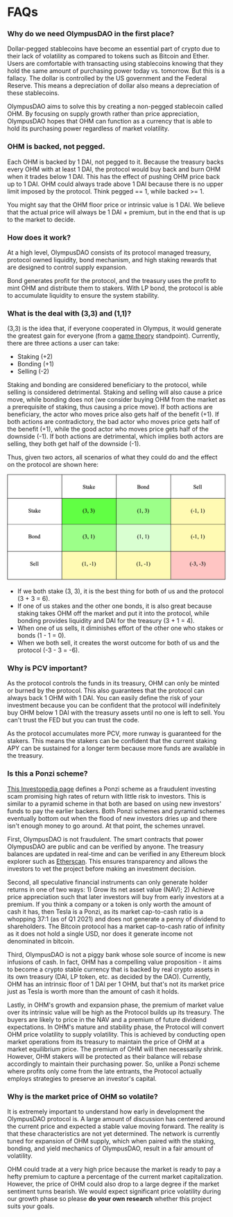 # FAQs

### Why do we need OlympusDAO in the first place?

Dollar-pegged stablecoins have become an essential part of crypto due to their lack of volatility as compared to tokens such as Bitcoin and Ether. Users are comfortable with transacting using stablecoins knowing that they hold the same amount of purchasing power today vs. tomorrow. But this is a fallacy. The dollar is controlled by the US government and the Federal Reserve. This means a depreciation of dollar also means a depreciation of these stablecoins.

OlympusDAO aims to solve this by creating a non-pegged stablecoin called OHM. By focusing on supply growth rather than price appreciation, OlympusDAO hopes that OHM can function as a currency that is able to hold its purchasing power regardless of market volatility.

### OHM is backed, not pegged.

Each OHM is backed by 1 DAI, not pegged to it. Because the treasury backs every OHM with at least 1 DAI, the protocol would buy back and burn OHM when it trades below 1 DAI. This has the effect of pushing OHM price back up to 1 DAI. OHM could always trade above 1 DAI because there is no upper limit imposed by the protocol. Think pegged == 1, while backed >= 1.

You might say that the OHM floor price or intrinsic value is 1 DAI. We believe that the actual price will always be 1 DAI + premium, but in the end that is up to the market to decide.

### How does it work?

At a high level, OlympusDAO consists of its protocol managed treasury, protocol owned liquidity, bond mechanism, and high staking rewards that are designed to control supply expansion.

Bond generates profit for the protocol, and the treasury uses the profit to mint OHM and distribute them to stakers. With LP bond, the protocol is able to accumulate liquidity to ensure the system stability.

### What is the deal with (3,3) and (1,1)?

(3,3) is the idea that, if everyone cooperated in Olympus, it would generate the greatest gain for everyone (from a [game theory](https://en.wikipedia.org/wiki/Game_theory) standpoint). Currently, there are three actions a user can take:

- Staking (+2)
- Bonding (+1)
- Selling (-2)

Staking and bonding are considered beneficiary to the protocol, while selling is considered detrimental. Staking and selling will also cause a price move, while bonding does not (we consider buying OHM from the market as a prerequisite of staking, thus causing a price move). If both actions are beneficiary, the actor who moves price also gets half of the benefit (+1). If both actions are contradictory, the bad actor who moves price gets half of the benefit (+1), while the good actor who moves price gets half of the downside (-1). If both actions are detrimental, which implies both actors are selling, they both get half of the downside (-1).

Thus, given two actors, all scenarios of what they could do and the effect on the protocol are shown here:

![](../.gitbook/assets/faqs/game_theory.png)

- If we both stake (3, 3), it is the best thing for both of us and the protocol (3 + 3 = 6).
- If one of us stakes and the other one bonds, it is also great because staking takes OHM off the market and put it into the protocol, while bonding provides liquidity and DAI for the treasury (3 + 1 = 4).
- When one of us sells, it diminishes effort of the other one who stakes or bonds (1 - 1 = 0).
- When we both sell, it creates the worst outcome for both of us and the protocol (-3 - 3 = -6).

### Why is PCV important?

As the protocol controls the funds in its treasury, OHM can only be minted or burned by the protocol. This also guarantees that the protocol can always back 1 OHM with 1 DAI. You can easily define the risk of your investment because you can be confident that the protocol will indefinitely buy OHM below 1 DAI with the treasury assets until no one is left to sell. You can't trust the FED but you can trust the code.

As the protocol accumulates more PCV, more runway is guaranteed for the stakers. This means the stakers can be confident that the current staking APY can be sustained for a longer term because more funds are available in the treasury. 

### Is this a Ponzi scheme?

[This Investopedia page](https://www.investopedia.com/terms/p/ponzischeme.asp) defines a Ponzi scheme as a fraudulent investing scam promising high rates of return with little risk to investors. This is similar to a pyramid scheme in that both are based on using new investors' funds to pay the earlier backers. Both Ponzi schemes and pyramid schemes eventually bottom out when the flood of new investors dries up and there isn't enough money to go around. At that point, the schemes unravel.

First, OlympusDAO is not fraudulent. The smart contracts that power OlympusDAO are public and can be verified by anyone. The treasury balances are updated in real-time and can be verified in any Ethereum block explorer such as [Etherscan](https://etherscan.io/address/0x886ce997aa9ee4f8c2282e182ab72a705762399d). This ensures transparency and allows the investors to vet the project before making an investment decision.

Second, all speculative financial instruments can only generate holder returns in one of two ways: 1) Grow its net asset value (NAV); 2) Achieve price appreciation such that later investors will buy from early investors at a premium. If you think a company or a token is only worth the amount of cash it has, then Tesla is a Ponzi, as its market cap-to-cash ratio is a whopping 37:1 (as of Q1 2021) and does not generate a penny of dividend to shareholders. The Bitcoin protocol has a market cap-to-cash ratio of infinity as it does not hold a single USD, nor does it generate income not denominated in bitcoin.

Third, OlympusDAO is not a piggy bank whose sole source of income is new infusions of cash. In fact, OHM has a compelling value proposition - it aims to become a crypto stable currency that is backed by real crypto assets in its own treasury (DAI, LP token, etc. as decided by the DAO). Currently, OHM has an intrinsic floor of 1 DAI per 1 OHM, but that's not its market price just as Tesla is worth more than the amount of cash it holds.

Lastly, in OHM's growth and expansion phase, the premium of market value over its intrinsic value will be high as the Protocol builds up its treasury. The buyers are likely to price in the NAV and a premium of future dividend expectations. In OHM's mature and stability phase, the Protocol will convert OHM price volatility to supply volatility. This is achieved by conducting open market operations from its treasury to maintain the price of OHM at a market equilibrium price. The premium of OHM will then necessarily shrink. However, OHM stakers will be protected as their balance will rebase accordingly to maintain their purchasing power. So, unlike a Ponzi scheme where profits only come from the late entrants, the Protocol actually employs strategies to preserve an investor's capital.

### Why is the market price of OHM so volatile?

It is extremely important to understand how early in development the OlympusDAO protocol is. A large amount of discussion has centered around the current price and expected a stable value moving forward. The reality is that these characteristics are not yet determined. The network is currently tuned for expansion of OHM supply, which when paired with the staking, bonding, and yield mechanics of OlympusDAO, result in a fair amount of volatility.

OHM could trade at a very high price because the market is ready to pay a hefty premium to capture a percentage of the current market capitalization. However, the price of OHM could also drop to a large degree if the market sentiment turns bearish. We would expect significant price volatility during our growth phase so please **do your own research** whether this project suits your goals.
